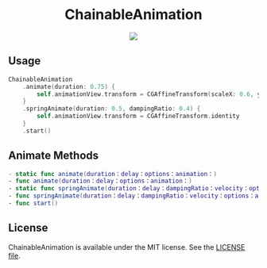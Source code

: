 <p align="center">
    <h1 align="center">ChainableAnimation</h1>
</p1>

<p align="center">
    <a href=".license"><img src="https://img.shields.io/badge/license-MIT-blue.svg"></a>
</p>

## Usage
```swift
ChainableAnimation
    .animate(duration: 0.75) {
        self.animationView.transform = CGAffineTransform(scaleX: 0.6, y: 0.6)
    }
    .springAnimate(duration: 0.5, dampingRatio: 0.4) {
        self.animationView.transform = CGAffineTransform.identity
    }
    .start()
```

## Animate Methods
```swift
- static func animate(duration：delay：options：animation：)
- func animate(duration：delay：options：animation：)
- static func springAnimate(duration：delay：dampingRatio：velocity：options：animation：)
- func springAnimate(duration：delay：dampingRatio：velocity：options：animation：)
- func start()
```

## License
ChainableAnimation is available under the MIT license. See the [LICENSE file](https://github.com/atsushi130/ChainableAnimation/blob/master/license).
